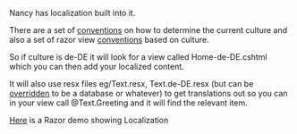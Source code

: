 Nancy has localization built into it.  

There are a set of [conventions][1] on how to determine the current culture and also a set of razor view [conventions][2] based on culture. 

So if culture is de-DE it will look for a view called Home-de-DE.cshtml which you can then add your localized content.  

It will also use resx files eg/Text.resx, Text.de-DE.resx (but can be [overridden][3] to be a database or whatever) to get translations out so you can in your view call @Text.Greeting and it will find the relevant item.

[Here][4] is a Razor demo showing Localization

[1]: https://github.com/NancyFx/Nancy/blob/master/src/Nancy/Conventions/DefaultCultureConventions.cs
[2]: https://github.com/NancyFx/Nancy/blob/master/src/Nancy/Conventions/DefaultViewLocationConventions.cs
[3]: https://github.com/NancyFx/Nancy/blob/master/src/Nancy/Localization/ResourceBasedTextResource.cs
[4]: https://github.com/NancyFx/Nancy/tree/master/src/Nancy.Demo.Razor.Localization